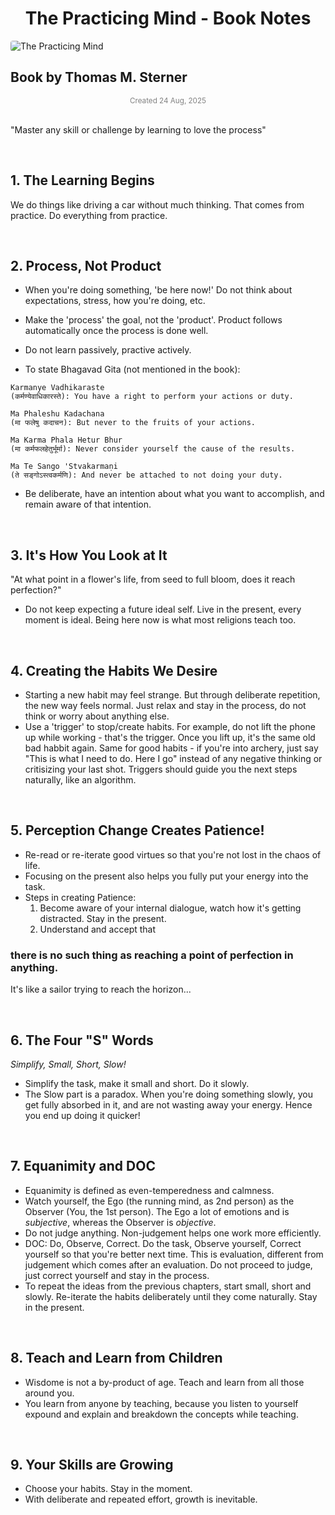 <h1 align="center">The Practicing Mind - Book Notes</h1> 

<img align="center" src="https://images.celeb-picks.com/books/the-practicing-mind.jpg" alt="The Practicing Mind" style="max-height: 450px; object-fit: cover; border-radius: 4px;">

## Book by Thomas M. Sterner

<small style="display:block; text-align:center; color:gray;">
  Created 24 Aug, 2025
</small>
<br>

"Master any skill or challenge by learning to love the process"

<br>

## 1. The Learning Begins

We do things like driving a car without much thinking. That comes from practice. Do everything from practice.

<br>

## 2. Process, Not Product

* When you're doing something, 'be here now!' Do not think about expectations, stress, how you're doing, etc.
* Make the 'process' the goal, not the 'product'. Product follows automatically once the process is done well.
* Do not learn passively, practive actively.

* To state Bhagavad Gita (not mentioned in the book):

```
Karmanye Vadhikaraste
(कर्मण्येवाधिकारस्ते): You have a right to perform your actions or duty.

Ma Phaleshu Kadachana
(मा फलेषु कदाचन): But never to the fruits of your actions.

Ma Karma Phala Hetur Bhur
(मा कर्मफलहेतुर्भूर्मा): Never consider yourself the cause of the results.

Ma Te Sango 'Stvakarmaṇi
(ते सङ्गोऽस्त्वकर्मणि): And never be attached to not doing your duty.
```

* Be deliberate, have an intention about what you want to accomplish, and remain aware of that intention.

<br>

## 3. It's How You Look at It

"At what point in a flower's life, from seed to full bloom, does it reach perfection?"

* Do not keep expecting a future ideal self. Live in the present, every moment is ideal. Being here now is what most religions teach too.


<br>

## 4. Creating the Habits We Desire

* Starting a new habit may feel strange. But through deliberate repetition, the new way feels normal. Just relax and stay in the process, do not think or worry about anything else.
* Use a 'trigger' to stop/create habits. For example, do not lift the phone up while working - that's the trigger. Once you lift up, it's the same old bad habbit again. Same for good habits - if you're into archery,
just say "This is what I need to do. Here I go" instead of any negative thinking or critisizing your last shot. Triggers should guide you the next steps naturally, like an algorithm.

<br>

## 5. Perception Change Creates Patience!

* Re-read or re-iterate good virtues so that you're not lost in the chaos of life.
* Focusing on the present also helps you fully put your energy into the task.
* Steps in creating Patience:
  1. Become aware of your internal dialogue, watch how it's getting distracted. Stay in the present.
  2. Understand and accept that
### there is no such thing as reaching a point of perfection in anything.

It's like a sailor trying to reach the horizon...

<br>

## 6. The Four "S" Words

_Simplify, Small, Short, Slow!_

* Simplify the task, make it small and short. Do it slowly.
* The Slow part is a paradox. When you're doing something slowly, you get fully absorbed in it, and are not wasting away your energy. Hence you end up doing it quicker!

<br>

## 7. Equanimity and DOC

* Equanimity is defined as even-temperedness and calmness.
*  Watch yourself, the Ego (the running mind, as 2nd person) as the Observer (You, the 1st person). The Ego a lot of emotions and is _subjective_, whereas the Observer is _objective_.
* Do not judge anything. Non-judgement helps one work more efficiently.
* DOC: Do, Observe, Correct. Do the task, Observe yourself, Correct yourself so that you're better next time. This is evaluation, different from judgement which comes after an evaluation.
Do not proceed to judge, just correct yourself and stay in the process.
* To repeat the ideas from the previous chapters, start small, short and slowly. Re-iterate the habits deliberately until they come naturally. Stay in the present.

<br>

## 8. Teach and Learn from Children

* Wisdome is not a by-product of age. Teach and learn from all those around you.
* You learn from anyone by teaching, because you listen to yourself expound and explain and breakdown the concepts while teaching.

<br>

## 9. Your Skills are Growing

* Choose your habits. Stay in the moment.
* With deliberate and repeated effort, growth is inevitable.


<br>
